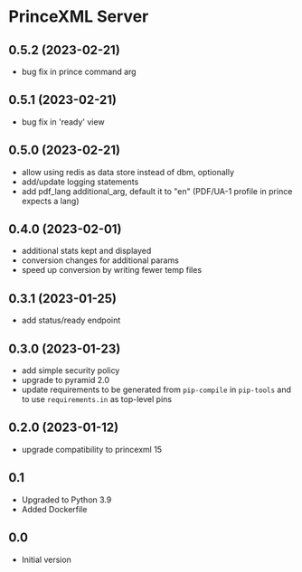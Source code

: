 PrinceXML Server
================

0.5.2 (2023-02-21)
------------------

- bug fix in prince command arg


0.5.1 (2023-02-21)
------------------

- bug fix in 'ready' view


0.5.0 (2023-02-21)
------------------

- allow using redis as data store instead of dbm, optionally
- add/update logging statements
- add pdf_lang additional_arg, default it to "en" (PDF/UA-1 profile in
  prince expects a lang)


0.4.0 (2023-02-01)
------------------

- additional stats kept and displayed
- conversion changes for additional params
- speed up conversion by writing fewer temp files


0.3.1 (2023-01-25)
------------------

- add status/ready endpoint


0.3.0 (2023-01-23)
------------------

- add simple security policy
- upgrade to pyramid 2.0
- update requirements to be generated from `pip-compile` in `pip-tools` and to
  use `requirements.in` as top-level pins


0.2.0 (2023-01-12)
------------------

- upgrade compatibility to princexml 15


0.1
---

-  Upgraded to Python 3.9
-  Added Dockerfile


0.0
---

-  Initial version
